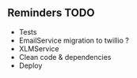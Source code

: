 ## Reminders TODO
- Tests
- EmailService migration to twillio ?
- XLMService 
- Clean code & dependencies
- Deploy